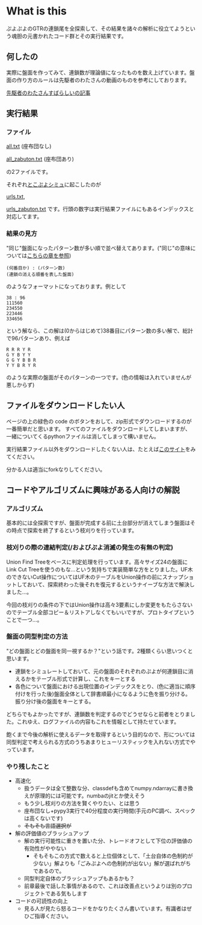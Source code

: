 # What is this
ぷよぷよのGTRの連鎖尾を全探索して、その結果を諸々の解析に役立てようという魂胆の元書かれたコード群とその実行結果です。

## 何したの
実際に盤面を作ってみて、連鎖数が理論値になったものを数え上げています。盤面の作り方のルールは先駆者のわたさんの動画のものを参考にしております。

[先駆者のわたさんすばらしいの記事](https://puyo-camp.jp/posts/158147)

## 実行結果
### ファイル
[all.txt](https://github.com/arahi10/toyBox/blob/main/all.txt) (座布団なし)


[all_zabuton.txt](https://github.com/arahi10/toyBox/blob/main/all_zabuton.txt) (座布団あり)

の2ファイルです。

それぞれ[とこぷよシミュ](http://www.puyop.com/s/)に起こしたのが

[urls.txt](https://github.com/arahi10/toyBox/blob/main/urls.txt), 

[urls_zabuton.txt](https://github.com/arahi10/toyBox/blob/main/urls_zabuton.txt)
です。行頭の数字は実行結果ファイルにもあるインデックスと対応してます。
### 結果の見方
"同じ"盤面になったパターン数が多い順で並べ替えてあります。("同じ"の意味については[こちらの章を参照](https://github.com/arahi10/toyBox#%E7%9B%A4%E9%9D%A2%E3%81%AE%E5%90%8C%E5%9E%8B%E5%88%A4%E5%AE%9A%E3%81%AE%E6%96%B9%E6%B3%95))
```
(何番目か) : (パターン数)
(連鎖の消える順番を表した盤面)
```
のようなフォーマットになっております。例として
```
38 : 96
111560
234550
223446
334656
```
という解なら、この解は(0からはじめて)38番目にパターン数の多い解で、総計で96パターンあり、例えば
```
R R R Y R
G Y B Y Y
G G Y B B R
Y Y B R Y R
```
のような実際の盤面がそのパターンの一つです。(色の情報は入れていませんが悪しからず)

## ファイルをダウンロードしたい人
ページの上の緑色の code のボタンをおして、zip形式でダウンロードするのが一番簡単だと思います。
すべてのファイルをダウンロードしてしまいますが、一緒についてくるpythonファイルは消してしまって構いません。

実行結果ファイル以外をダウンロードしたくない人は、たとえば[このサイト](https://tetsufuku-blog.com/github-download/#%E3%83%95%E3%82%A1%E3%82%A4%E3%83%AB%E3%82%92%E3%83%80%E3%82%A6%E3%83%B3%E3%83%AD%E3%83%BC%E3%83%89)をみてください。

分かる人は適当にforkなりしてください。
## コードやアルゴリズムに興味がある人向けの解説
### アルゴリズム
基本的には全探索ですが、盤面が完成する前に土台部分が消えてしまう盤面はその時点で探索を終了するという枝刈りを行っています。
### 枝刈りの際の連結判定(/およびぷよ消滅の発生の有無の判定)
Union Find Treeをベースに判定処理を行っています。高々サイズ24の盤面にLink Cut Treeを使うのもな…という気持ちで実装簡単な方をとりました。UF木のできないCut操作についてはUF木のテーブルをUnion操作の前にスナップショットしておいて、探索終わった後それを復元するというナイーブな方法で解決しました…。

今回の枝刈りの条件の下ではUnion操作は高々3要素にしか変更をもたらさないのでテーブル全部コピー＆リストアしなくてもいいですが、プロトタイプということで一つ…。
### 盤面の同型判定の方法
"どの盤面とどの盤面を同一視するか？"という話です。2種類くらい思いつくと思います。
 - 連鎖をシミュレートしておいて、元の盤面のそれぞれのぷよが何連鎖目に消えるかをテーブル形式で計算し、これをキーとする
 - 各色について盤面における出現位置のインデックスをとり、(色に適当に順序付けを行った後)盤面全体として辞書順最小になるように色を振り分ける。振り分け後の盤面をキーとする。

どちらでもよかったですが、連鎖数を判定するのでどうせならと前者をとりました。これゆえ、ログファイルの内容もこれを情報として持たせています。

飽くまで今後の解析に使えるデータを取得するという目的なので、形については同型判定で考えられる方式のうちあまりヒューリスティックを入れない方式でやっています。
### やり残したこと
  - 高速化
    - 扱うデータは全て整数な分、classdefも含めてnumpy.ndarrayに書き換えが原理的には可能です。numbaのjitとか使えそう
    - もう少し枝刈りの方法を賢くやりたい、とは思う
    - 座布団なし+pypy3実行で40分程度の実行時間(手元のPC調べ、スペックは高くないです)
    - ~~そもそも言語選択が~~
  - 解の評価値のブラッシュアップ
    - 解の実行可能性に重きを置いた分、トレードオフとして下位の評価値の有効性がややない
      -  そもそもこの方式で数えると上位個体として、「土台自体の色制約が少ない」解よりも「ごみぷよへの色制約が出ない」解が選ばれがちであるので。
    -  同型判定自体のブラッシュアップもあるかも？
      - 前章最後で話した事情があるので、これは改善点というよりは別のプロジェクトである気もします
  - コードの可読性の向上
    - 見る人が見たら怒るコードをかなりたくさん書いています。有識者はぜひご指導ください。
